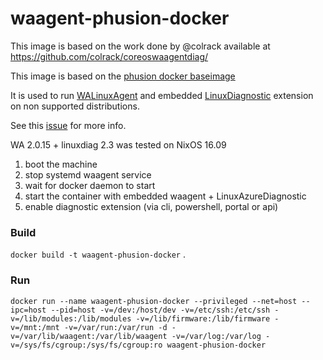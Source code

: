 # waagent-phusion-docker

This image is based on the work done by @colrack available at
https://github.com/colrack/coreoswaagentdiag/

This image is based on the [phusion docker baseimage](https://phusion.github.io/baseimage-docker/)

It is used to run [WALinuxAgent](https://github.com/Azure/WALinuxAgent) and
embedded [LinuxDiagnostic](https://github.com/Azure/azure-linux-extensions/)
extension on non supported distributions.

See this [issue](https://github.com/Azure/azure-linux-extensions/issues/66) for
more info.

WA 2.0.15 + linuxdiag 2.3 was tested on NixOS 16.09

1. boot the machine
2. stop systemd waagent service
3. wait for docker daemon to start
4. start the container with embedded waagent + LinuxAzureDiagnostic
5. enable diagnostic extension (via cli, powershell, portal or api)

### Build

`docker build -t waagent-phusion-docker` .

### Run

`docker run --name waagent-phusion-docker --privileged --net=host --ipc=host --pid=host -v=/dev:/host/dev -v=/etc/ssh:/etc/ssh -v=/lib/modules:/lib/modules -v=/lib/firmware:/lib/firmware -v=/mnt:/mnt -v=/var/run:/var/run -d -v=/var/lib/waagent:/var/lib/waagent -v=/var/log:/var/log -v=/sys/fs/cgroup:/sys/fs/cgroup:ro waagent-phusion-docker`

